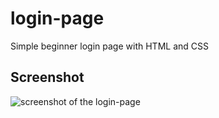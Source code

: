 # login-page
Simple beginner login page with HTML and CSS
## Screenshot
![screenshot of the login-page](login-page-screenshot)
